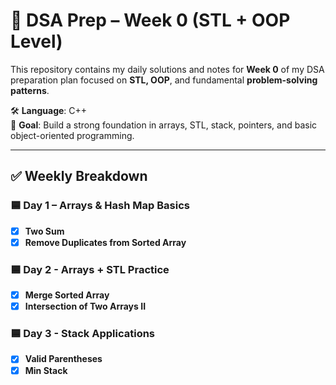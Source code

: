 # 📘 DSA Prep – Week 0 (STL + OOP Level)

This repository contains my daily solutions and notes for **Week 0** of my DSA preparation plan focused on **STL, OOP**, and fundamental **problem-solving patterns**.

🛠 **Language**: C++  
🎯 **Goal**: Build a strong foundation in arrays, STL, stack, pointers, and basic object-oriented programming.

---
## ✅ Weekly Breakdown

### 🟦 Day 1 – Arrays & Hash Map Basics
- [x] **Two Sum**
- [x] **Remove Duplicates from Sorted Array**
### 🟦  Day 2 - Arrays + STL Practice
- [x]  **Merge Sorted Array**
- [x] **Intersection of Two Arrays II**
### 🟦  Day 3 - Stack Applications
- [x]  **Valid Parentheses**
- [x] **Min Stack**
